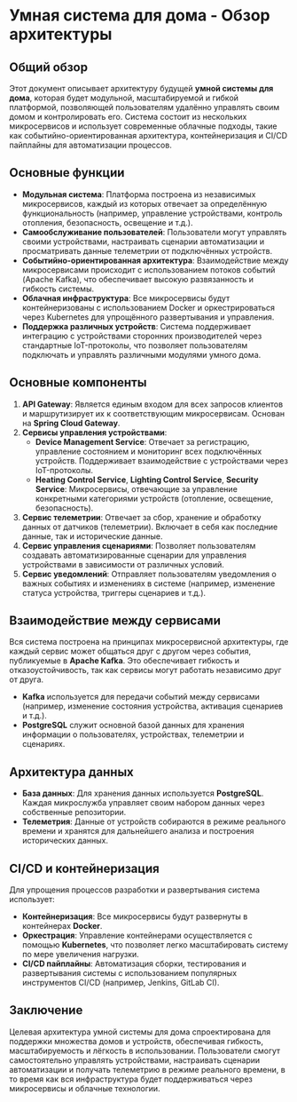 # Умная система для дома - Обзор архитектуры

## Общий обзор

Этот документ описывает архитектуру будущей **умной системы для дома**, которая будет модульной, масштабируемой и гибкой платформой, позволяющей пользователям удалённо управлять своим домом и контролировать его. Система состоит из нескольких микросервисов и использует современные облачные подходы, такие как событийно-ориентированная архитектура, контейнеризация и CI/CD пайплайны для автоматизации процессов.

## Основные функции

- **Модульная система**: Платформа построена из независимых микросервисов, каждый из которых отвечает за определённую функциональность (например, управление устройствами, контроль отопления, безопасность, освещение и т.д.).
- **Самообслуживание пользователей**: Пользователи могут управлять своими устройствами, настраивать сценарии автоматизации и просматривать данные телеметрии от подключённых устройств.
- **Событийно-ориентированная архитектура**: Взаимодействие между микросервисами происходит с использованием потоков событий (Apache Kafka), что обеспечивает высокую развязанность и гибкость системы.
- **Облачная инфраструктура**: Все микросервисы будут контейнеризованы с использованием Docker и оркестрироваться через Kubernetes для упрощённого развертывания и управления.
- **Поддержка различных устройств**: Система поддерживает интеграцию с устройствами сторонних производителей через стандартные IoT-протоколы, что позволяет пользователям подключать и управлять различными модулями умного дома.

## Основные компоненты

1. **API Gateway**: Является единым входом для всех запросов клиентов и маршрутизирует их к соответствующим микросервисам. Основан на **Spring Cloud Gateway**.
2. **Сервисы управления устройствами**:
   - **Device Management Service**: Отвечает за регистрацию, управление состоянием и мониторинг всех подключённых устройств. Поддерживает взаимодействие с устройствами через IoT-протоколы.
   - **Heating Control Service**, **Lighting Control Service**, **Security Service**: Микросервисы, отвечающие за управление конкретными категориями устройств (отопление, освещение, безопасность).
3. **Сервис телеметрии**: Отвечает за сбор, хранение и обработку данных от датчиков (телеметрии). Включает в себя как последние данные, так и исторические данные.
4. **Сервис управления сценариями**: Позволяет пользователям создавать автоматизированные сценарии для управления устройствами в зависимости от различных условий.
5. **Сервис уведомлений**: Отправляет пользователям уведомления о важных событиях и изменениях в системе (например, изменение статуса устройства, триггеры сценариев и т.д.).

## Взаимодействие между сервисами

Вся система построена на принципах микросервисной архитектуры, где каждый сервис может общаться друг с другом через события, публикуемые в **Apache Kafka**. Это обеспечивает гибкость и отказоустойчивость, так как сервисы могут работать независимо друг от друга.

- **Kafka** используется для передачи событий между сервисами (например, изменение состояния устройства, активация сценариев и т.д.).
- **PostgreSQL** служит основной базой данных для хранения информации о пользователях, устройствах, телеметрии и сценариях.

## Архитектура данных

- **База данных**: Для хранения данных используется **PostgreSQL**. Каждая микрослужба управляет своим набором данных через собственные репозитории.
- **Телеметрия**: Данные от устройств собираются в режиме реального времени и хранятся для дальнейшего анализа и построения исторических данных.

## CI/CD и контейнеризация

Для упрощения процессов разработки и развертывания система использует:

- **Контейнеризация**: Все микросервисы будут развернуты в контейнерах **Docker**.
- **Оркестрация**: Управление контейнерами осуществляется с помощью **Kubernetes**, что позволяет легко масштабировать систему по мере увеличения нагрузки.
- **CI/CD пайплайны**: Автоматизация сборки, тестирования и развертывания системы с использованием популярных инструментов CI/CD (например, Jenkins, GitLab CI).

## Заключение

Целевая архитектура умной системы для дома спроектирована для поддержки множества домов и устройств, обеспечивая гибкость, масштабируемость и лёгкость в использовании. Пользователи смогут самостоятельно управлять устройствами, настраивать сценарии автоматизации и получать телеметрию в режиме реального времени, в то время как вся инфраструктура будет поддерживаться через микросервисы и облачные технологии.
